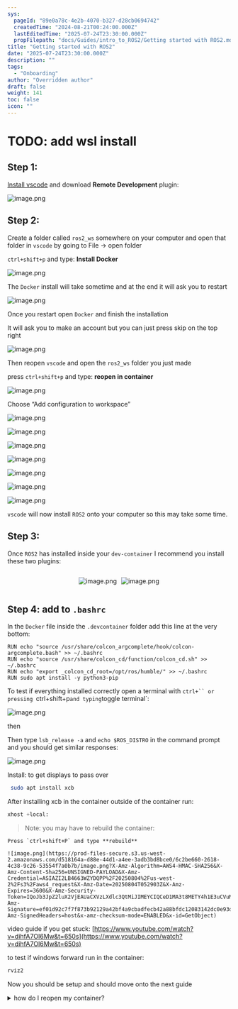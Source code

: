 ```yaml
---
sys:
  pageId: "89e0a78c-4e2b-4070-b327-d28cb0694742"
  createdTime: "2024-08-21T00:24:00.000Z"
  lastEditedTime: "2025-07-24T23:30:00.000Z"
  propFilepath: "docs/Guides/intro_to_ROS2/Getting started with ROS2.md"
title: "Getting started with ROS2"
date: "2025-07-24T23:30:00.000Z"
description: ""
tags:
  - "Onboarding"
author: "Overridden author"
draft: false
weight: 141
toc: false
icon: ""
---
```


# TODO: add wsl install

## Step 1:

[Install vscode](https://code.visualstudio.com/download) and download **Remote Development** plugin:

![image.png](https://prod-files-secure.s3.us-west-2.amazonaws.com/d518164a-d88e-44d1-a4ee-3adb3bd8bce0/efb52993-1881-4a40-b95e-6f020334f022/image.png?X-Amz-Algorithm=AWS4-HMAC-SHA256&X-Amz-Content-Sha256=UNSIGNED-PAYLOAD&X-Amz-Credential=ASIAZI2LB4663FYEU4LG%2F20250804%2Fus-west-2%2Fs3%2Faws4_request&X-Amz-Date=20250804T052859Z&X-Amz-Expires=3600&X-Amz-Security-Token=IQoJb3JpZ2luX2VjEAUaCXVzLXdlc3QtMiJHMEUCIQD7UkUP%2FlFVYRS%2F21WergSBvSR74%2Btu4PC9uq0HQikjvgIgIHLCiZQ%2Bc3JLDnVKxPX6jFSTFD%2Bktr%2BxdKc1FdKBEoMq%2FwMIPRAAGgw2Mzc0MjMxODM4MDUiDKf%2B39iJVlP3FmB1RCrcAx2OWGClJVhRVbKFgRlp1yLz06bURL0xUhW7sbignZ04kdTtNLyraekOOxhSqBpaussru2UGUmbtM5X0PAJmT85UszpsUdT4UzmH3X4TNakqDJJILox1o5ddMPC3Y2hFKVtFsOq0XLUg3ibXOusJReKP5TfgKOq0HWhAgTvGBcdETzHFhZkvckSms5SC23h%2Bjpb9j0ZKybfrmf4g9L47s7VGmWVsPCbikLoSgaa9tjdx%2BZmF8qRhAuVXhRV%2BUh2orgUYxvL6ymD4pNWD1m%2F4CAP5yi%2FBttFObGSW1fMbSGXEHOTaU%2F%2FCHlG36YKfiiRc0mChfXmDe6JPzhU4663HNf%2BvlVlXtGxGyKyfsHNg1cGgE8NUATFR7lXQe5HaogWRj7KBKMI1Vo9yz6U1lR5qQEsNUlAESEC8%2Ft%2FhfMwqlq015xTipZhP%2BtqGMeQI%2F9SnsylygdmW071y4bmTl6UP2jR09XvY%2BqF37lw7lj1e2L4ggINgwQ0tME5XaObMgq1UkueQL%2F0UN3amELEhWWP77CueQ00BIsJECmUHSU8cKyZml0fGiUtKWUNRpSgVELhWDebmCmHPBNNnPJTfiQVJHjD7ygmW5%2BEHtDgc57qjcmOT3I4n3njdVxY52cOSMPnpwMQGOqUBpmIy3YTWFl20V%2FrfsK%2Fvn2CHFWgOu6DWzZk%2BijZ%2FoF84KObwYwaE%2FAhvXdTB9iQS0aKegiEjIaOdtcUqqv6CkLs4nMqTkmGOdZlKRuiPg%2Ff%2F29rzMTzNM%2Fqt%2Fjgw8TSjui0CRxMGWk3g4Nw5iVWi31OZMAgL5iKJ2r8CcJJs%2B%2B%2BZbD2HgYzdne7%2BvNZGjwboAjVwfAancgMgIDduFyGA5Q6huwvM&X-Amz-Signature=70c6011bdb89f2934de0b8378f4fd750a1d94cd969512e25bbe8b2f9ef68485a&X-Amz-SignedHeaders=host&x-amz-checksum-mode=ENABLED&x-id=GetObject)

## Step 2:

Create a folder called `ros2_ws` somewhere on your computer and open that folder in `vscode` by going to File → open folder 

`ctrl+shift+p` and type: **Install Docker**

![image.png](https://prod-files-secure.s3.us-west-2.amazonaws.com/d518164a-d88e-44d1-a4ee-3adb3bd8bce0/2269dc0e-1cd5-47ff-bceb-c04ad9b2eab0/image.png?X-Amz-Algorithm=AWS4-HMAC-SHA256&X-Amz-Content-Sha256=UNSIGNED-PAYLOAD&X-Amz-Credential=ASIAZI2LB4663FYEU4LG%2F20250804%2Fus-west-2%2Fs3%2Faws4_request&X-Amz-Date=20250804T052858Z&X-Amz-Expires=3600&X-Amz-Security-Token=IQoJb3JpZ2luX2VjEAUaCXVzLXdlc3QtMiJHMEUCIQD7UkUP%2FlFVYRS%2F21WergSBvSR74%2Btu4PC9uq0HQikjvgIgIHLCiZQ%2Bc3JLDnVKxPX6jFSTFD%2Bktr%2BxdKc1FdKBEoMq%2FwMIPRAAGgw2Mzc0MjMxODM4MDUiDKf%2B39iJVlP3FmB1RCrcAx2OWGClJVhRVbKFgRlp1yLz06bURL0xUhW7sbignZ04kdTtNLyraekOOxhSqBpaussru2UGUmbtM5X0PAJmT85UszpsUdT4UzmH3X4TNakqDJJILox1o5ddMPC3Y2hFKVtFsOq0XLUg3ibXOusJReKP5TfgKOq0HWhAgTvGBcdETzHFhZkvckSms5SC23h%2Bjpb9j0ZKybfrmf4g9L47s7VGmWVsPCbikLoSgaa9tjdx%2BZmF8qRhAuVXhRV%2BUh2orgUYxvL6ymD4pNWD1m%2F4CAP5yi%2FBttFObGSW1fMbSGXEHOTaU%2F%2FCHlG36YKfiiRc0mChfXmDe6JPzhU4663HNf%2BvlVlXtGxGyKyfsHNg1cGgE8NUATFR7lXQe5HaogWRj7KBKMI1Vo9yz6U1lR5qQEsNUlAESEC8%2Ft%2FhfMwqlq015xTipZhP%2BtqGMeQI%2F9SnsylygdmW071y4bmTl6UP2jR09XvY%2BqF37lw7lj1e2L4ggINgwQ0tME5XaObMgq1UkueQL%2F0UN3amELEhWWP77CueQ00BIsJECmUHSU8cKyZml0fGiUtKWUNRpSgVELhWDebmCmHPBNNnPJTfiQVJHjD7ygmW5%2BEHtDgc57qjcmOT3I4n3njdVxY52cOSMPnpwMQGOqUBpmIy3YTWFl20V%2FrfsK%2Fvn2CHFWgOu6DWzZk%2BijZ%2FoF84KObwYwaE%2FAhvXdTB9iQS0aKegiEjIaOdtcUqqv6CkLs4nMqTkmGOdZlKRuiPg%2Ff%2F29rzMTzNM%2Fqt%2Fjgw8TSjui0CRxMGWk3g4Nw5iVWi31OZMAgL5iKJ2r8CcJJs%2B%2B%2BZbD2HgYzdne7%2BvNZGjwboAjVwfAancgMgIDduFyGA5Q6huwvM&X-Amz-Signature=8381978cebed3b0c5d562170a71a8a4e0731baa7c1ec2305afd1683fe20e9c9b&X-Amz-SignedHeaders=host&x-amz-checksum-mode=ENABLED&x-id=GetObject)

The `Docker` install will take sometime and at the end it will ask you to restart

![image.png](https://prod-files-secure.s3.us-west-2.amazonaws.com/d518164a-d88e-44d1-a4ee-3adb3bd8bce0/ed233f78-be33-4b1f-b89c-9c346c0e961e/image.png?X-Amz-Algorithm=AWS4-HMAC-SHA256&X-Amz-Content-Sha256=UNSIGNED-PAYLOAD&X-Amz-Credential=ASIAZI2LB4663FYEU4LG%2F20250804%2Fus-west-2%2Fs3%2Faws4_request&X-Amz-Date=20250804T052859Z&X-Amz-Expires=3600&X-Amz-Security-Token=IQoJb3JpZ2luX2VjEAUaCXVzLXdlc3QtMiJHMEUCIQD7UkUP%2FlFVYRS%2F21WergSBvSR74%2Btu4PC9uq0HQikjvgIgIHLCiZQ%2Bc3JLDnVKxPX6jFSTFD%2Bktr%2BxdKc1FdKBEoMq%2FwMIPRAAGgw2Mzc0MjMxODM4MDUiDKf%2B39iJVlP3FmB1RCrcAx2OWGClJVhRVbKFgRlp1yLz06bURL0xUhW7sbignZ04kdTtNLyraekOOxhSqBpaussru2UGUmbtM5X0PAJmT85UszpsUdT4UzmH3X4TNakqDJJILox1o5ddMPC3Y2hFKVtFsOq0XLUg3ibXOusJReKP5TfgKOq0HWhAgTvGBcdETzHFhZkvckSms5SC23h%2Bjpb9j0ZKybfrmf4g9L47s7VGmWVsPCbikLoSgaa9tjdx%2BZmF8qRhAuVXhRV%2BUh2orgUYxvL6ymD4pNWD1m%2F4CAP5yi%2FBttFObGSW1fMbSGXEHOTaU%2F%2FCHlG36YKfiiRc0mChfXmDe6JPzhU4663HNf%2BvlVlXtGxGyKyfsHNg1cGgE8NUATFR7lXQe5HaogWRj7KBKMI1Vo9yz6U1lR5qQEsNUlAESEC8%2Ft%2FhfMwqlq015xTipZhP%2BtqGMeQI%2F9SnsylygdmW071y4bmTl6UP2jR09XvY%2BqF37lw7lj1e2L4ggINgwQ0tME5XaObMgq1UkueQL%2F0UN3amELEhWWP77CueQ00BIsJECmUHSU8cKyZml0fGiUtKWUNRpSgVELhWDebmCmHPBNNnPJTfiQVJHjD7ygmW5%2BEHtDgc57qjcmOT3I4n3njdVxY52cOSMPnpwMQGOqUBpmIy3YTWFl20V%2FrfsK%2Fvn2CHFWgOu6DWzZk%2BijZ%2FoF84KObwYwaE%2FAhvXdTB9iQS0aKegiEjIaOdtcUqqv6CkLs4nMqTkmGOdZlKRuiPg%2Ff%2F29rzMTzNM%2Fqt%2Fjgw8TSjui0CRxMGWk3g4Nw5iVWi31OZMAgL5iKJ2r8CcJJs%2B%2B%2BZbD2HgYzdne7%2BvNZGjwboAjVwfAancgMgIDduFyGA5Q6huwvM&X-Amz-Signature=31039e737516f8b649968dc1f91eccd42a93c4b752fbd2c8977250d148d89ef4&X-Amz-SignedHeaders=host&x-amz-checksum-mode=ENABLED&x-id=GetObject)

Once you restart open `Docker` and finish the installation

It will ask you to make an account but you can just press skip on the top right

![image.png](https://prod-files-secure.s3.us-west-2.amazonaws.com/d518164a-d88e-44d1-a4ee-3adb3bd8bce0/21010ad9-1659-4fd9-9f59-9932a09b2a3d/image.png?X-Amz-Algorithm=AWS4-HMAC-SHA256&X-Amz-Content-Sha256=UNSIGNED-PAYLOAD&X-Amz-Credential=ASIAZI2LB4663FYEU4LG%2F20250804%2Fus-west-2%2Fs3%2Faws4_request&X-Amz-Date=20250804T052859Z&X-Amz-Expires=3600&X-Amz-Security-Token=IQoJb3JpZ2luX2VjEAUaCXVzLXdlc3QtMiJHMEUCIQD7UkUP%2FlFVYRS%2F21WergSBvSR74%2Btu4PC9uq0HQikjvgIgIHLCiZQ%2Bc3JLDnVKxPX6jFSTFD%2Bktr%2BxdKc1FdKBEoMq%2FwMIPRAAGgw2Mzc0MjMxODM4MDUiDKf%2B39iJVlP3FmB1RCrcAx2OWGClJVhRVbKFgRlp1yLz06bURL0xUhW7sbignZ04kdTtNLyraekOOxhSqBpaussru2UGUmbtM5X0PAJmT85UszpsUdT4UzmH3X4TNakqDJJILox1o5ddMPC3Y2hFKVtFsOq0XLUg3ibXOusJReKP5TfgKOq0HWhAgTvGBcdETzHFhZkvckSms5SC23h%2Bjpb9j0ZKybfrmf4g9L47s7VGmWVsPCbikLoSgaa9tjdx%2BZmF8qRhAuVXhRV%2BUh2orgUYxvL6ymD4pNWD1m%2F4CAP5yi%2FBttFObGSW1fMbSGXEHOTaU%2F%2FCHlG36YKfiiRc0mChfXmDe6JPzhU4663HNf%2BvlVlXtGxGyKyfsHNg1cGgE8NUATFR7lXQe5HaogWRj7KBKMI1Vo9yz6U1lR5qQEsNUlAESEC8%2Ft%2FhfMwqlq015xTipZhP%2BtqGMeQI%2F9SnsylygdmW071y4bmTl6UP2jR09XvY%2BqF37lw7lj1e2L4ggINgwQ0tME5XaObMgq1UkueQL%2F0UN3amELEhWWP77CueQ00BIsJECmUHSU8cKyZml0fGiUtKWUNRpSgVELhWDebmCmHPBNNnPJTfiQVJHjD7ygmW5%2BEHtDgc57qjcmOT3I4n3njdVxY52cOSMPnpwMQGOqUBpmIy3YTWFl20V%2FrfsK%2Fvn2CHFWgOu6DWzZk%2BijZ%2FoF84KObwYwaE%2FAhvXdTB9iQS0aKegiEjIaOdtcUqqv6CkLs4nMqTkmGOdZlKRuiPg%2Ff%2F29rzMTzNM%2Fqt%2Fjgw8TSjui0CRxMGWk3g4Nw5iVWi31OZMAgL5iKJ2r8CcJJs%2B%2B%2BZbD2HgYzdne7%2BvNZGjwboAjVwfAancgMgIDduFyGA5Q6huwvM&X-Amz-Signature=a725fcd83f4bcfab5160c30381ea9b27a0fd37fa6cf10e191cdb9a7d28fa50b2&X-Amz-SignedHeaders=host&x-amz-checksum-mode=ENABLED&x-id=GetObject)

Then reopen `vscode` and open the `ros2_ws` folder you just made

press `ctrl+shift+p` and type: **reopen in container**

![image.png](https://prod-files-secure.s3.us-west-2.amazonaws.com/d518164a-d88e-44d1-a4ee-3adb3bd8bce0/4e93b8c2-41ad-488c-8095-c74205196118/image.png?X-Amz-Algorithm=AWS4-HMAC-SHA256&X-Amz-Content-Sha256=UNSIGNED-PAYLOAD&X-Amz-Credential=ASIAZI2LB4663FYEU4LG%2F20250804%2Fus-west-2%2Fs3%2Faws4_request&X-Amz-Date=20250804T052859Z&X-Amz-Expires=3600&X-Amz-Security-Token=IQoJb3JpZ2luX2VjEAUaCXVzLXdlc3QtMiJHMEUCIQD7UkUP%2FlFVYRS%2F21WergSBvSR74%2Btu4PC9uq0HQikjvgIgIHLCiZQ%2Bc3JLDnVKxPX6jFSTFD%2Bktr%2BxdKc1FdKBEoMq%2FwMIPRAAGgw2Mzc0MjMxODM4MDUiDKf%2B39iJVlP3FmB1RCrcAx2OWGClJVhRVbKFgRlp1yLz06bURL0xUhW7sbignZ04kdTtNLyraekOOxhSqBpaussru2UGUmbtM5X0PAJmT85UszpsUdT4UzmH3X4TNakqDJJILox1o5ddMPC3Y2hFKVtFsOq0XLUg3ibXOusJReKP5TfgKOq0HWhAgTvGBcdETzHFhZkvckSms5SC23h%2Bjpb9j0ZKybfrmf4g9L47s7VGmWVsPCbikLoSgaa9tjdx%2BZmF8qRhAuVXhRV%2BUh2orgUYxvL6ymD4pNWD1m%2F4CAP5yi%2FBttFObGSW1fMbSGXEHOTaU%2F%2FCHlG36YKfiiRc0mChfXmDe6JPzhU4663HNf%2BvlVlXtGxGyKyfsHNg1cGgE8NUATFR7lXQe5HaogWRj7KBKMI1Vo9yz6U1lR5qQEsNUlAESEC8%2Ft%2FhfMwqlq015xTipZhP%2BtqGMeQI%2F9SnsylygdmW071y4bmTl6UP2jR09XvY%2BqF37lw7lj1e2L4ggINgwQ0tME5XaObMgq1UkueQL%2F0UN3amELEhWWP77CueQ00BIsJECmUHSU8cKyZml0fGiUtKWUNRpSgVELhWDebmCmHPBNNnPJTfiQVJHjD7ygmW5%2BEHtDgc57qjcmOT3I4n3njdVxY52cOSMPnpwMQGOqUBpmIy3YTWFl20V%2FrfsK%2Fvn2CHFWgOu6DWzZk%2BijZ%2FoF84KObwYwaE%2FAhvXdTB9iQS0aKegiEjIaOdtcUqqv6CkLs4nMqTkmGOdZlKRuiPg%2Ff%2F29rzMTzNM%2Fqt%2Fjgw8TSjui0CRxMGWk3g4Nw5iVWi31OZMAgL5iKJ2r8CcJJs%2B%2B%2BZbD2HgYzdne7%2BvNZGjwboAjVwfAancgMgIDduFyGA5Q6huwvM&X-Amz-Signature=8f91deb1659bfcd7aa55644f669243759cbbdd665af2f12d7633a991db878a48&X-Amz-SignedHeaders=host&x-amz-checksum-mode=ENABLED&x-id=GetObject)

Choose “Add configuration to workspace”

![image.png](https://prod-files-secure.s3.us-west-2.amazonaws.com/d518164a-d88e-44d1-a4ee-3adb3bd8bce0/9560b282-5060-4989-ba37-97e7b2c22476/image.png?X-Amz-Algorithm=AWS4-HMAC-SHA256&X-Amz-Content-Sha256=UNSIGNED-PAYLOAD&X-Amz-Credential=ASIAZI2LB4663FYEU4LG%2F20250804%2Fus-west-2%2Fs3%2Faws4_request&X-Amz-Date=20250804T052859Z&X-Amz-Expires=3600&X-Amz-Security-Token=IQoJb3JpZ2luX2VjEAUaCXVzLXdlc3QtMiJHMEUCIQD7UkUP%2FlFVYRS%2F21WergSBvSR74%2Btu4PC9uq0HQikjvgIgIHLCiZQ%2Bc3JLDnVKxPX6jFSTFD%2Bktr%2BxdKc1FdKBEoMq%2FwMIPRAAGgw2Mzc0MjMxODM4MDUiDKf%2B39iJVlP3FmB1RCrcAx2OWGClJVhRVbKFgRlp1yLz06bURL0xUhW7sbignZ04kdTtNLyraekOOxhSqBpaussru2UGUmbtM5X0PAJmT85UszpsUdT4UzmH3X4TNakqDJJILox1o5ddMPC3Y2hFKVtFsOq0XLUg3ibXOusJReKP5TfgKOq0HWhAgTvGBcdETzHFhZkvckSms5SC23h%2Bjpb9j0ZKybfrmf4g9L47s7VGmWVsPCbikLoSgaa9tjdx%2BZmF8qRhAuVXhRV%2BUh2orgUYxvL6ymD4pNWD1m%2F4CAP5yi%2FBttFObGSW1fMbSGXEHOTaU%2F%2FCHlG36YKfiiRc0mChfXmDe6JPzhU4663HNf%2BvlVlXtGxGyKyfsHNg1cGgE8NUATFR7lXQe5HaogWRj7KBKMI1Vo9yz6U1lR5qQEsNUlAESEC8%2Ft%2FhfMwqlq015xTipZhP%2BtqGMeQI%2F9SnsylygdmW071y4bmTl6UP2jR09XvY%2BqF37lw7lj1e2L4ggINgwQ0tME5XaObMgq1UkueQL%2F0UN3amELEhWWP77CueQ00BIsJECmUHSU8cKyZml0fGiUtKWUNRpSgVELhWDebmCmHPBNNnPJTfiQVJHjD7ygmW5%2BEHtDgc57qjcmOT3I4n3njdVxY52cOSMPnpwMQGOqUBpmIy3YTWFl20V%2FrfsK%2Fvn2CHFWgOu6DWzZk%2BijZ%2FoF84KObwYwaE%2FAhvXdTB9iQS0aKegiEjIaOdtcUqqv6CkLs4nMqTkmGOdZlKRuiPg%2Ff%2F29rzMTzNM%2Fqt%2Fjgw8TSjui0CRxMGWk3g4Nw5iVWi31OZMAgL5iKJ2r8CcJJs%2B%2B%2BZbD2HgYzdne7%2BvNZGjwboAjVwfAancgMgIDduFyGA5Q6huwvM&X-Amz-Signature=8d183baa5c51bd20d340065d1be658eb8943742356cdaf0c94e2314ff1a0771c&X-Amz-SignedHeaders=host&x-amz-checksum-mode=ENABLED&x-id=GetObject)

![image.png](https://prod-files-secure.s3.us-west-2.amazonaws.com/d518164a-d88e-44d1-a4ee-3adb3bd8bce0/2ee63f81-886b-48e8-a553-dc6e5eac99e4/image.png?X-Amz-Algorithm=AWS4-HMAC-SHA256&X-Amz-Content-Sha256=UNSIGNED-PAYLOAD&X-Amz-Credential=ASIAZI2LB4663FYEU4LG%2F20250804%2Fus-west-2%2Fs3%2Faws4_request&X-Amz-Date=20250804T052859Z&X-Amz-Expires=3600&X-Amz-Security-Token=IQoJb3JpZ2luX2VjEAUaCXVzLXdlc3QtMiJHMEUCIQD7UkUP%2FlFVYRS%2F21WergSBvSR74%2Btu4PC9uq0HQikjvgIgIHLCiZQ%2Bc3JLDnVKxPX6jFSTFD%2Bktr%2BxdKc1FdKBEoMq%2FwMIPRAAGgw2Mzc0MjMxODM4MDUiDKf%2B39iJVlP3FmB1RCrcAx2OWGClJVhRVbKFgRlp1yLz06bURL0xUhW7sbignZ04kdTtNLyraekOOxhSqBpaussru2UGUmbtM5X0PAJmT85UszpsUdT4UzmH3X4TNakqDJJILox1o5ddMPC3Y2hFKVtFsOq0XLUg3ibXOusJReKP5TfgKOq0HWhAgTvGBcdETzHFhZkvckSms5SC23h%2Bjpb9j0ZKybfrmf4g9L47s7VGmWVsPCbikLoSgaa9tjdx%2BZmF8qRhAuVXhRV%2BUh2orgUYxvL6ymD4pNWD1m%2F4CAP5yi%2FBttFObGSW1fMbSGXEHOTaU%2F%2FCHlG36YKfiiRc0mChfXmDe6JPzhU4663HNf%2BvlVlXtGxGyKyfsHNg1cGgE8NUATFR7lXQe5HaogWRj7KBKMI1Vo9yz6U1lR5qQEsNUlAESEC8%2Ft%2FhfMwqlq015xTipZhP%2BtqGMeQI%2F9SnsylygdmW071y4bmTl6UP2jR09XvY%2BqF37lw7lj1e2L4ggINgwQ0tME5XaObMgq1UkueQL%2F0UN3amELEhWWP77CueQ00BIsJECmUHSU8cKyZml0fGiUtKWUNRpSgVELhWDebmCmHPBNNnPJTfiQVJHjD7ygmW5%2BEHtDgc57qjcmOT3I4n3njdVxY52cOSMPnpwMQGOqUBpmIy3YTWFl20V%2FrfsK%2Fvn2CHFWgOu6DWzZk%2BijZ%2FoF84KObwYwaE%2FAhvXdTB9iQS0aKegiEjIaOdtcUqqv6CkLs4nMqTkmGOdZlKRuiPg%2Ff%2F29rzMTzNM%2Fqt%2Fjgw8TSjui0CRxMGWk3g4Nw5iVWi31OZMAgL5iKJ2r8CcJJs%2B%2B%2BZbD2HgYzdne7%2BvNZGjwboAjVwfAancgMgIDduFyGA5Q6huwvM&X-Amz-Signature=118df5497e637f1958dbf514caf410b79ad6e7b1dcf4034585cd87fda81a9e7f&X-Amz-SignedHeaders=host&x-amz-checksum-mode=ENABLED&x-id=GetObject)

![image.png](https://prod-files-secure.s3.us-west-2.amazonaws.com/d518164a-d88e-44d1-a4ee-3adb3bd8bce0/e0fd626c-c8b6-4b2c-95d1-fa4c26514504/image.png?X-Amz-Algorithm=AWS4-HMAC-SHA256&X-Amz-Content-Sha256=UNSIGNED-PAYLOAD&X-Amz-Credential=ASIAZI2LB4663FYEU4LG%2F20250804%2Fus-west-2%2Fs3%2Faws4_request&X-Amz-Date=20250804T052858Z&X-Amz-Expires=3600&X-Amz-Security-Token=IQoJb3JpZ2luX2VjEAUaCXVzLXdlc3QtMiJHMEUCIQD7UkUP%2FlFVYRS%2F21WergSBvSR74%2Btu4PC9uq0HQikjvgIgIHLCiZQ%2Bc3JLDnVKxPX6jFSTFD%2Bktr%2BxdKc1FdKBEoMq%2FwMIPRAAGgw2Mzc0MjMxODM4MDUiDKf%2B39iJVlP3FmB1RCrcAx2OWGClJVhRVbKFgRlp1yLz06bURL0xUhW7sbignZ04kdTtNLyraekOOxhSqBpaussru2UGUmbtM5X0PAJmT85UszpsUdT4UzmH3X4TNakqDJJILox1o5ddMPC3Y2hFKVtFsOq0XLUg3ibXOusJReKP5TfgKOq0HWhAgTvGBcdETzHFhZkvckSms5SC23h%2Bjpb9j0ZKybfrmf4g9L47s7VGmWVsPCbikLoSgaa9tjdx%2BZmF8qRhAuVXhRV%2BUh2orgUYxvL6ymD4pNWD1m%2F4CAP5yi%2FBttFObGSW1fMbSGXEHOTaU%2F%2FCHlG36YKfiiRc0mChfXmDe6JPzhU4663HNf%2BvlVlXtGxGyKyfsHNg1cGgE8NUATFR7lXQe5HaogWRj7KBKMI1Vo9yz6U1lR5qQEsNUlAESEC8%2Ft%2FhfMwqlq015xTipZhP%2BtqGMeQI%2F9SnsylygdmW071y4bmTl6UP2jR09XvY%2BqF37lw7lj1e2L4ggINgwQ0tME5XaObMgq1UkueQL%2F0UN3amELEhWWP77CueQ00BIsJECmUHSU8cKyZml0fGiUtKWUNRpSgVELhWDebmCmHPBNNnPJTfiQVJHjD7ygmW5%2BEHtDgc57qjcmOT3I4n3njdVxY52cOSMPnpwMQGOqUBpmIy3YTWFl20V%2FrfsK%2Fvn2CHFWgOu6DWzZk%2BijZ%2FoF84KObwYwaE%2FAhvXdTB9iQS0aKegiEjIaOdtcUqqv6CkLs4nMqTkmGOdZlKRuiPg%2Ff%2F29rzMTzNM%2Fqt%2Fjgw8TSjui0CRxMGWk3g4Nw5iVWi31OZMAgL5iKJ2r8CcJJs%2B%2B%2BZbD2HgYzdne7%2BvNZGjwboAjVwfAancgMgIDduFyGA5Q6huwvM&X-Amz-Signature=55221dba905c2cee10949ac38c9be4021cfef9f58481766752f3bd615f56ace1&X-Amz-SignedHeaders=host&x-amz-checksum-mode=ENABLED&x-id=GetObject)

![image.png](https://prod-files-secure.s3.us-west-2.amazonaws.com/d518164a-d88e-44d1-a4ee-3adb3bd8bce0/a2e13f50-d2ab-4719-a4c2-7ced634bfc9d/image.png?X-Amz-Algorithm=AWS4-HMAC-SHA256&X-Amz-Content-Sha256=UNSIGNED-PAYLOAD&X-Amz-Credential=ASIAZI2LB4663FYEU4LG%2F20250804%2Fus-west-2%2Fs3%2Faws4_request&X-Amz-Date=20250804T052859Z&X-Amz-Expires=3600&X-Amz-Security-Token=IQoJb3JpZ2luX2VjEAUaCXVzLXdlc3QtMiJHMEUCIQD7UkUP%2FlFVYRS%2F21WergSBvSR74%2Btu4PC9uq0HQikjvgIgIHLCiZQ%2Bc3JLDnVKxPX6jFSTFD%2Bktr%2BxdKc1FdKBEoMq%2FwMIPRAAGgw2Mzc0MjMxODM4MDUiDKf%2B39iJVlP3FmB1RCrcAx2OWGClJVhRVbKFgRlp1yLz06bURL0xUhW7sbignZ04kdTtNLyraekOOxhSqBpaussru2UGUmbtM5X0PAJmT85UszpsUdT4UzmH3X4TNakqDJJILox1o5ddMPC3Y2hFKVtFsOq0XLUg3ibXOusJReKP5TfgKOq0HWhAgTvGBcdETzHFhZkvckSms5SC23h%2Bjpb9j0ZKybfrmf4g9L47s7VGmWVsPCbikLoSgaa9tjdx%2BZmF8qRhAuVXhRV%2BUh2orgUYxvL6ymD4pNWD1m%2F4CAP5yi%2FBttFObGSW1fMbSGXEHOTaU%2F%2FCHlG36YKfiiRc0mChfXmDe6JPzhU4663HNf%2BvlVlXtGxGyKyfsHNg1cGgE8NUATFR7lXQe5HaogWRj7KBKMI1Vo9yz6U1lR5qQEsNUlAESEC8%2Ft%2FhfMwqlq015xTipZhP%2BtqGMeQI%2F9SnsylygdmW071y4bmTl6UP2jR09XvY%2BqF37lw7lj1e2L4ggINgwQ0tME5XaObMgq1UkueQL%2F0UN3amELEhWWP77CueQ00BIsJECmUHSU8cKyZml0fGiUtKWUNRpSgVELhWDebmCmHPBNNnPJTfiQVJHjD7ygmW5%2BEHtDgc57qjcmOT3I4n3njdVxY52cOSMPnpwMQGOqUBpmIy3YTWFl20V%2FrfsK%2Fvn2CHFWgOu6DWzZk%2BijZ%2FoF84KObwYwaE%2FAhvXdTB9iQS0aKegiEjIaOdtcUqqv6CkLs4nMqTkmGOdZlKRuiPg%2Ff%2F29rzMTzNM%2Fqt%2Fjgw8TSjui0CRxMGWk3g4Nw5iVWi31OZMAgL5iKJ2r8CcJJs%2B%2B%2BZbD2HgYzdne7%2BvNZGjwboAjVwfAancgMgIDduFyGA5Q6huwvM&X-Amz-Signature=a05be807ce5454a71e100dc9a22bee7924fc8978b1f22edad09816239b60c776&X-Amz-SignedHeaders=host&x-amz-checksum-mode=ENABLED&x-id=GetObject)

![image.png](https://prod-files-secure.s3.us-west-2.amazonaws.com/d518164a-d88e-44d1-a4ee-3adb3bd8bce0/6cc478ad-aaba-4bf7-9fcc-403277ab896c/image.png?X-Amz-Algorithm=AWS4-HMAC-SHA256&X-Amz-Content-Sha256=UNSIGNED-PAYLOAD&X-Amz-Credential=ASIAZI2LB4663FYEU4LG%2F20250804%2Fus-west-2%2Fs3%2Faws4_request&X-Amz-Date=20250804T052858Z&X-Amz-Expires=3600&X-Amz-Security-Token=IQoJb3JpZ2luX2VjEAUaCXVzLXdlc3QtMiJHMEUCIQD7UkUP%2FlFVYRS%2F21WergSBvSR74%2Btu4PC9uq0HQikjvgIgIHLCiZQ%2Bc3JLDnVKxPX6jFSTFD%2Bktr%2BxdKc1FdKBEoMq%2FwMIPRAAGgw2Mzc0MjMxODM4MDUiDKf%2B39iJVlP3FmB1RCrcAx2OWGClJVhRVbKFgRlp1yLz06bURL0xUhW7sbignZ04kdTtNLyraekOOxhSqBpaussru2UGUmbtM5X0PAJmT85UszpsUdT4UzmH3X4TNakqDJJILox1o5ddMPC3Y2hFKVtFsOq0XLUg3ibXOusJReKP5TfgKOq0HWhAgTvGBcdETzHFhZkvckSms5SC23h%2Bjpb9j0ZKybfrmf4g9L47s7VGmWVsPCbikLoSgaa9tjdx%2BZmF8qRhAuVXhRV%2BUh2orgUYxvL6ymD4pNWD1m%2F4CAP5yi%2FBttFObGSW1fMbSGXEHOTaU%2F%2FCHlG36YKfiiRc0mChfXmDe6JPzhU4663HNf%2BvlVlXtGxGyKyfsHNg1cGgE8NUATFR7lXQe5HaogWRj7KBKMI1Vo9yz6U1lR5qQEsNUlAESEC8%2Ft%2FhfMwqlq015xTipZhP%2BtqGMeQI%2F9SnsylygdmW071y4bmTl6UP2jR09XvY%2BqF37lw7lj1e2L4ggINgwQ0tME5XaObMgq1UkueQL%2F0UN3amELEhWWP77CueQ00BIsJECmUHSU8cKyZml0fGiUtKWUNRpSgVELhWDebmCmHPBNNnPJTfiQVJHjD7ygmW5%2BEHtDgc57qjcmOT3I4n3njdVxY52cOSMPnpwMQGOqUBpmIy3YTWFl20V%2FrfsK%2Fvn2CHFWgOu6DWzZk%2BijZ%2FoF84KObwYwaE%2FAhvXdTB9iQS0aKegiEjIaOdtcUqqv6CkLs4nMqTkmGOdZlKRuiPg%2Ff%2F29rzMTzNM%2Fqt%2Fjgw8TSjui0CRxMGWk3g4Nw5iVWi31OZMAgL5iKJ2r8CcJJs%2B%2B%2BZbD2HgYzdne7%2BvNZGjwboAjVwfAancgMgIDduFyGA5Q6huwvM&X-Amz-Signature=495f3ecf653bdb822cd180435d6d8460f54cc82abad9cd16593ef6ce46168e52&X-Amz-SignedHeaders=host&x-amz-checksum-mode=ENABLED&x-id=GetObject)

![image.png](https://prod-files-secure.s3.us-west-2.amazonaws.com/d518164a-d88e-44d1-a4ee-3adb3bd8bce0/53255b28-f75e-430f-b9e3-c0ac8577e42b/image.png?X-Amz-Algorithm=AWS4-HMAC-SHA256&X-Amz-Content-Sha256=UNSIGNED-PAYLOAD&X-Amz-Credential=ASIAZI2LB4663FYEU4LG%2F20250804%2Fus-west-2%2Fs3%2Faws4_request&X-Amz-Date=20250804T052858Z&X-Amz-Expires=3600&X-Amz-Security-Token=IQoJb3JpZ2luX2VjEAUaCXVzLXdlc3QtMiJHMEUCIQD7UkUP%2FlFVYRS%2F21WergSBvSR74%2Btu4PC9uq0HQikjvgIgIHLCiZQ%2Bc3JLDnVKxPX6jFSTFD%2Bktr%2BxdKc1FdKBEoMq%2FwMIPRAAGgw2Mzc0MjMxODM4MDUiDKf%2B39iJVlP3FmB1RCrcAx2OWGClJVhRVbKFgRlp1yLz06bURL0xUhW7sbignZ04kdTtNLyraekOOxhSqBpaussru2UGUmbtM5X0PAJmT85UszpsUdT4UzmH3X4TNakqDJJILox1o5ddMPC3Y2hFKVtFsOq0XLUg3ibXOusJReKP5TfgKOq0HWhAgTvGBcdETzHFhZkvckSms5SC23h%2Bjpb9j0ZKybfrmf4g9L47s7VGmWVsPCbikLoSgaa9tjdx%2BZmF8qRhAuVXhRV%2BUh2orgUYxvL6ymD4pNWD1m%2F4CAP5yi%2FBttFObGSW1fMbSGXEHOTaU%2F%2FCHlG36YKfiiRc0mChfXmDe6JPzhU4663HNf%2BvlVlXtGxGyKyfsHNg1cGgE8NUATFR7lXQe5HaogWRj7KBKMI1Vo9yz6U1lR5qQEsNUlAESEC8%2Ft%2FhfMwqlq015xTipZhP%2BtqGMeQI%2F9SnsylygdmW071y4bmTl6UP2jR09XvY%2BqF37lw7lj1e2L4ggINgwQ0tME5XaObMgq1UkueQL%2F0UN3amELEhWWP77CueQ00BIsJECmUHSU8cKyZml0fGiUtKWUNRpSgVELhWDebmCmHPBNNnPJTfiQVJHjD7ygmW5%2BEHtDgc57qjcmOT3I4n3njdVxY52cOSMPnpwMQGOqUBpmIy3YTWFl20V%2FrfsK%2Fvn2CHFWgOu6DWzZk%2BijZ%2FoF84KObwYwaE%2FAhvXdTB9iQS0aKegiEjIaOdtcUqqv6CkLs4nMqTkmGOdZlKRuiPg%2Ff%2F29rzMTzNM%2Fqt%2Fjgw8TSjui0CRxMGWk3g4Nw5iVWi31OZMAgL5iKJ2r8CcJJs%2B%2B%2BZbD2HgYzdne7%2BvNZGjwboAjVwfAancgMgIDduFyGA5Q6huwvM&X-Amz-Signature=18ac61fc35d48de79fee854385832b5270a731d6851621776f7acdd2982027d0&X-Amz-SignedHeaders=host&x-amz-checksum-mode=ENABLED&x-id=GetObject)

![image.png](https://prod-files-secure.s3.us-west-2.amazonaws.com/d518164a-d88e-44d1-a4ee-3adb3bd8bce0/7c562767-5af9-4ffb-97d1-327bcdf4ee00/image.png?X-Amz-Algorithm=AWS4-HMAC-SHA256&X-Amz-Content-Sha256=UNSIGNED-PAYLOAD&X-Amz-Credential=ASIAZI2LB4663FYEU4LG%2F20250804%2Fus-west-2%2Fs3%2Faws4_request&X-Amz-Date=20250804T052858Z&X-Amz-Expires=3600&X-Amz-Security-Token=IQoJb3JpZ2luX2VjEAUaCXVzLXdlc3QtMiJHMEUCIQD7UkUP%2FlFVYRS%2F21WergSBvSR74%2Btu4PC9uq0HQikjvgIgIHLCiZQ%2Bc3JLDnVKxPX6jFSTFD%2Bktr%2BxdKc1FdKBEoMq%2FwMIPRAAGgw2Mzc0MjMxODM4MDUiDKf%2B39iJVlP3FmB1RCrcAx2OWGClJVhRVbKFgRlp1yLz06bURL0xUhW7sbignZ04kdTtNLyraekOOxhSqBpaussru2UGUmbtM5X0PAJmT85UszpsUdT4UzmH3X4TNakqDJJILox1o5ddMPC3Y2hFKVtFsOq0XLUg3ibXOusJReKP5TfgKOq0HWhAgTvGBcdETzHFhZkvckSms5SC23h%2Bjpb9j0ZKybfrmf4g9L47s7VGmWVsPCbikLoSgaa9tjdx%2BZmF8qRhAuVXhRV%2BUh2orgUYxvL6ymD4pNWD1m%2F4CAP5yi%2FBttFObGSW1fMbSGXEHOTaU%2F%2FCHlG36YKfiiRc0mChfXmDe6JPzhU4663HNf%2BvlVlXtGxGyKyfsHNg1cGgE8NUATFR7lXQe5HaogWRj7KBKMI1Vo9yz6U1lR5qQEsNUlAESEC8%2Ft%2FhfMwqlq015xTipZhP%2BtqGMeQI%2F9SnsylygdmW071y4bmTl6UP2jR09XvY%2BqF37lw7lj1e2L4ggINgwQ0tME5XaObMgq1UkueQL%2F0UN3amELEhWWP77CueQ00BIsJECmUHSU8cKyZml0fGiUtKWUNRpSgVELhWDebmCmHPBNNnPJTfiQVJHjD7ygmW5%2BEHtDgc57qjcmOT3I4n3njdVxY52cOSMPnpwMQGOqUBpmIy3YTWFl20V%2FrfsK%2Fvn2CHFWgOu6DWzZk%2BijZ%2FoF84KObwYwaE%2FAhvXdTB9iQS0aKegiEjIaOdtcUqqv6CkLs4nMqTkmGOdZlKRuiPg%2Ff%2F29rzMTzNM%2Fqt%2Fjgw8TSjui0CRxMGWk3g4Nw5iVWi31OZMAgL5iKJ2r8CcJJs%2B%2B%2BZbD2HgYzdne7%2BvNZGjwboAjVwfAancgMgIDduFyGA5Q6huwvM&X-Amz-Signature=785b742a6cb1366c31aabbde11fffeacb0494e82e76dde8f51eecce08b02aefe&X-Amz-SignedHeaders=host&x-amz-checksum-mode=ENABLED&x-id=GetObject)

`vscode` will now install `ROS2` onto your computer so this may take some time.

## Step 3:

Once `ROS2` has installed inside your `dev-container` I recommend you install these two plugins:

<div style="display: flex;flex-direction: row; column-gap:10px; max-width: 630px;justify-content: center;">
<div>

![image.png](https://prod-files-secure.s3.us-west-2.amazonaws.com/d518164a-d88e-44d1-a4ee-3adb3bd8bce0/3fc3d550-5a54-4ba1-ba6b-faa01cdb7369/image.png?X-Amz-Algorithm=AWS4-HMAC-SHA256&X-Amz-Content-Sha256=UNSIGNED-PAYLOAD&X-Amz-Credential=ASIAZI2LB4667HKVMSQ3%2F20250804%2Fus-west-2%2Fs3%2Faws4_request&X-Amz-Date=20250804T052902Z&X-Amz-Expires=3600&X-Amz-Security-Token=IQoJb3JpZ2luX2VjEAUaCXVzLXdlc3QtMiJHMEUCIBFn%2FjgyIq5q8pP7krKOMTVBJ5a7CMO1FivBUsIbOjGgAiEAuKU6kvX%2FqdMRK%2FWBHGWZ3WPy%2F0naNFcQvrfz7J6eWWEq%2FwMIPRAAGgw2Mzc0MjMxODM4MDUiDA9XlWcfDs75H9Mf0SrcA9FWH3r99%2B90Wy05dXBxqsEW2aTLafNmrjPVDvQdRu94dQ3cO1pcKp3h1Qrw%2BP%2FE4up6nNSnnoYitY1qWJs0fD7JMUfh3efo6xt9I9c3OG2MMu2mbJ420RBIacq%2B5%2BMNZyRRvp5Zmeuey5Bv9mwkq9sio41M58Uf23HcfmV5AmRDwDW9ObIWS%2FB46jLrB5V5A0hsET8QMd5Ho%2BRfFgHW7H5LuHt%2FTYWPMcdT5OSx%2FeXQiC74dG6i%2B0ZZ4YaWlCVMjC%2F0uNfvHTAcBZI658iDeyRDR3uertKB9lETT6TEySQh296zn9d9%2BDSU1BLsYMuMVQ9WWdw2a%2FyoYlwQWWq%2FVcuk8pXZ5qVJRSuixIXV497kK3tug9R7oALEjQp3QJn6923ZkNJU8EH2ja5OHaGD24svYYj4oH9yFMPVPIPrFkT8Eslm2UZe7aLUUE92ulbrZWNpB%2F7QCBbzlOcVyu1X8VBLGZbqM5Nr01rJqu6Iuz5Klo6biRFHJ1go3JzXYv2q1b0ppeUbDcSDO748soC2iaqDb2OH9EhkExEfqYB%2BMZ5ISQHiKwxiTzyCPxM0HzAK9J6fhsyNrdt8S1rS76cmkUL4unsLTD5T%2FEFo9ChWN2UoXBzc0O94r%2FcsoN4ZMKPpwMQGOqUBM9JQKd44TQ7bU%2Bq9Q274hDnSi7K0GHcUXPe4dIUhgQ25uyEHeUwaUR5B6NTuhkBqTqTsJCZU2DueOM%2FwcCz%2Bj23RaParn33DgmdWt9Mkx%2B0C1VN7sOz9FXsj7IY%2FisPps5GJ2xT%2BewEcXwp8HbxbLCvLTShOOhZJyQvFc6xRPOpvLVVWBk3Xqsy9AQrU1lOPRzTZMLvuLGT8WrHNQJeDlkP%2Bjpim&X-Amz-Signature=d5977ae09f1d4da337871575cbf39b506f624015a437b93cda947069030a8c84&X-Amz-SignedHeaders=host&x-amz-checksum-mode=ENABLED&x-id=GetObject)

</div>
<div>

![image.png](https://prod-files-secure.s3.us-west-2.amazonaws.com/d518164a-d88e-44d1-a4ee-3adb3bd8bce0/d994cc66-13c2-4093-a5a3-f84cf4601a82/image.png?X-Amz-Algorithm=AWS4-HMAC-SHA256&X-Amz-Content-Sha256=UNSIGNED-PAYLOAD&X-Amz-Credential=ASIAZI2LB466S7HYOAQ4%2F20250804%2Fus-west-2%2Fs3%2Faws4_request&X-Amz-Date=20250804T052903Z&X-Amz-Expires=3600&X-Amz-Security-Token=IQoJb3JpZ2luX2VjEAUaCXVzLXdlc3QtMiJIMEYCIQCEZ9OW%2BNaQDaBufnouSLos8giDKH5RIRUKeOHLEjbbBQIhAOF%2FkwRC%2BRm15%2FhDvqh5Cg6ifaFzG4G5nzfU8M8jHYjhKv8DCD0QABoMNjM3NDIzMTgzODA1IgwHT58J2ACQvdmThlgq3AOucrQ5uKYmATVt9TzhmBS2YD4BFbXYFCockOabIo%2BVtRdavNdoVXQS45ymx%2F2eb%2B5GxSvT6FxS1y7NvDMRmuumXXJRphjYVSoTB5F3cL3QBsAtnRKEZkVUH%2BRdYubRUhS2wNtW%2FkVoKwH2VlV9XblRucWBOFem7ZeimEg8ibOHbLpPqNRbw8%2F02lkaKSgWBwrt%2B7KhbmdiXTQ3hhBJqDWBfxJelvUzMVcB7CL0FWsTreIXDNR8HWWNlKjE3xizGGLZDzLDdLsuphvgm4AmLGB1c%2BoV5DjbEr6Ji4gROKYR%2Fi2vfpSF0oJh8ZgjZ9so3eYR063pGZOEvZWXL%2BtV0IC7pcAd3MhfWJJdJdxBVENPC9SuOQhO%2FC5NAr2QpCR6othOUuneqv4YuzLrqN0ARKOKzRj9ApyET7Joh07H0NxiNgbFPzNAEmNztQvR1UznV%2FNkPl%2Bj2k4Qys2jufcan98eCcIT%2FOTWayUh6RygfYfH4OUH%2FwN8TSVM%2B%2BRZye5G5%2F5Ct14AiuBQE%2FXDhs7CrvqfRULSzdaV0PlilW%2FFssFGswRIJhT3bOMgjdvmjgeoia5w%2BSkot%2BnXrHgisxXs%2Fsjbrn56CTVurVTATO5321kYqVk%2BMmdeY1LkZP9EDjDi6cDEBjqkAWA72tNd1m7Bo2QcTV0ksMXIIKRwTAU0J9fFo3QNg9Cj4LYKk18WzOuTSi3t2TZ4dgAXApfEq%2BFL%2FBmdH0i3Y6yTCXIMjjwNn6RVG4lDcPXFRoc%2BM46P8yYk6q%2FWZF1uhJ9YI9NLhdAXB3Wd5hwRc6IicpoeH2SebiuTHsKOlCL9EmtontGuhscjdhfDnOI03Zrn7Swjj6P%2Fc0Zqlk%2FxKVbzL7z3&X-Amz-Signature=b08a8e2c3b8e4e593ef615fbb534cf60e84242fb13d6de077ec3f9a421e88cf2&X-Amz-SignedHeaders=host&x-amz-checksum-mode=ENABLED&x-id=GetObject)

</div>
</div>

## Step 4: add to `.bashrc`

In the `Docker` file inside the `.devcontainer` folder add this line at the very bottom: 

```docker
RUN echo "source /usr/share/colcon_argcomplete/hook/colcon-argcomplete.bash" >> ~/.bashrc
RUN echo "source /usr/share/colcon_cd/function/colcon_cd.sh" >> ~/.bashrc
RUN echo "export _colcon_cd_root=/opt/ros/humble/" >> ~/.bashrc
RUN sudo apt install -y python3-pip 
```

To test if everything installed correctly open a terminal with `ctrl+`` or pressing `ctrl+shift+p` and typing `toggle terminal`:

![image.png](https://prod-files-secure.s3.us-west-2.amazonaws.com/d518164a-d88e-44d1-a4ee-3adb3bd8bce0/6a4943d8-b04e-4c02-9a58-775f3384d1a5/image.png?X-Amz-Algorithm=AWS4-HMAC-SHA256&X-Amz-Content-Sha256=UNSIGNED-PAYLOAD&X-Amz-Credential=ASIAZI2LB4663FYEU4LG%2F20250804%2Fus-west-2%2Fs3%2Faws4_request&X-Amz-Date=20250804T052859Z&X-Amz-Expires=3600&X-Amz-Security-Token=IQoJb3JpZ2luX2VjEAUaCXVzLXdlc3QtMiJHMEUCIQD7UkUP%2FlFVYRS%2F21WergSBvSR74%2Btu4PC9uq0HQikjvgIgIHLCiZQ%2Bc3JLDnVKxPX6jFSTFD%2Bktr%2BxdKc1FdKBEoMq%2FwMIPRAAGgw2Mzc0MjMxODM4MDUiDKf%2B39iJVlP3FmB1RCrcAx2OWGClJVhRVbKFgRlp1yLz06bURL0xUhW7sbignZ04kdTtNLyraekOOxhSqBpaussru2UGUmbtM5X0PAJmT85UszpsUdT4UzmH3X4TNakqDJJILox1o5ddMPC3Y2hFKVtFsOq0XLUg3ibXOusJReKP5TfgKOq0HWhAgTvGBcdETzHFhZkvckSms5SC23h%2Bjpb9j0ZKybfrmf4g9L47s7VGmWVsPCbikLoSgaa9tjdx%2BZmF8qRhAuVXhRV%2BUh2orgUYxvL6ymD4pNWD1m%2F4CAP5yi%2FBttFObGSW1fMbSGXEHOTaU%2F%2FCHlG36YKfiiRc0mChfXmDe6JPzhU4663HNf%2BvlVlXtGxGyKyfsHNg1cGgE8NUATFR7lXQe5HaogWRj7KBKMI1Vo9yz6U1lR5qQEsNUlAESEC8%2Ft%2FhfMwqlq015xTipZhP%2BtqGMeQI%2F9SnsylygdmW071y4bmTl6UP2jR09XvY%2BqF37lw7lj1e2L4ggINgwQ0tME5XaObMgq1UkueQL%2F0UN3amELEhWWP77CueQ00BIsJECmUHSU8cKyZml0fGiUtKWUNRpSgVELhWDebmCmHPBNNnPJTfiQVJHjD7ygmW5%2BEHtDgc57qjcmOT3I4n3njdVxY52cOSMPnpwMQGOqUBpmIy3YTWFl20V%2FrfsK%2Fvn2CHFWgOu6DWzZk%2BijZ%2FoF84KObwYwaE%2FAhvXdTB9iQS0aKegiEjIaOdtcUqqv6CkLs4nMqTkmGOdZlKRuiPg%2Ff%2F29rzMTzNM%2Fqt%2Fjgw8TSjui0CRxMGWk3g4Nw5iVWi31OZMAgL5iKJ2r8CcJJs%2B%2B%2BZbD2HgYzdne7%2BvNZGjwboAjVwfAancgMgIDduFyGA5Q6huwvM&X-Amz-Signature=218e4e8ba5697c1ade382d21e0469d370b7625cbb14df5155d97047bd7e5be08&X-Amz-SignedHeaders=host&x-amz-checksum-mode=ENABLED&x-id=GetObject)

then 

Then type `lsb_release -a` and `echo $ROS_DISTRO` in the command prompt and you should get similar responses:

![image.png](https://prod-files-secure.s3.us-west-2.amazonaws.com/d518164a-d88e-44d1-a4ee-3adb3bd8bce0/3e635dec-a805-4e85-8b9e-d000e5b71a4e/image.png?X-Amz-Algorithm=AWS4-HMAC-SHA256&X-Amz-Content-Sha256=UNSIGNED-PAYLOAD&X-Amz-Credential=ASIAZI2LB4663FYEU4LG%2F20250804%2Fus-west-2%2Fs3%2Faws4_request&X-Amz-Date=20250804T052859Z&X-Amz-Expires=3600&X-Amz-Security-Token=IQoJb3JpZ2luX2VjEAUaCXVzLXdlc3QtMiJHMEUCIQD7UkUP%2FlFVYRS%2F21WergSBvSR74%2Btu4PC9uq0HQikjvgIgIHLCiZQ%2Bc3JLDnVKxPX6jFSTFD%2Bktr%2BxdKc1FdKBEoMq%2FwMIPRAAGgw2Mzc0MjMxODM4MDUiDKf%2B39iJVlP3FmB1RCrcAx2OWGClJVhRVbKFgRlp1yLz06bURL0xUhW7sbignZ04kdTtNLyraekOOxhSqBpaussru2UGUmbtM5X0PAJmT85UszpsUdT4UzmH3X4TNakqDJJILox1o5ddMPC3Y2hFKVtFsOq0XLUg3ibXOusJReKP5TfgKOq0HWhAgTvGBcdETzHFhZkvckSms5SC23h%2Bjpb9j0ZKybfrmf4g9L47s7VGmWVsPCbikLoSgaa9tjdx%2BZmF8qRhAuVXhRV%2BUh2orgUYxvL6ymD4pNWD1m%2F4CAP5yi%2FBttFObGSW1fMbSGXEHOTaU%2F%2FCHlG36YKfiiRc0mChfXmDe6JPzhU4663HNf%2BvlVlXtGxGyKyfsHNg1cGgE8NUATFR7lXQe5HaogWRj7KBKMI1Vo9yz6U1lR5qQEsNUlAESEC8%2Ft%2FhfMwqlq015xTipZhP%2BtqGMeQI%2F9SnsylygdmW071y4bmTl6UP2jR09XvY%2BqF37lw7lj1e2L4ggINgwQ0tME5XaObMgq1UkueQL%2F0UN3amELEhWWP77CueQ00BIsJECmUHSU8cKyZml0fGiUtKWUNRpSgVELhWDebmCmHPBNNnPJTfiQVJHjD7ygmW5%2BEHtDgc57qjcmOT3I4n3njdVxY52cOSMPnpwMQGOqUBpmIy3YTWFl20V%2FrfsK%2Fvn2CHFWgOu6DWzZk%2BijZ%2FoF84KObwYwaE%2FAhvXdTB9iQS0aKegiEjIaOdtcUqqv6CkLs4nMqTkmGOdZlKRuiPg%2Ff%2F29rzMTzNM%2Fqt%2Fjgw8TSjui0CRxMGWk3g4Nw5iVWi31OZMAgL5iKJ2r8CcJJs%2B%2B%2BZbD2HgYzdne7%2BvNZGjwboAjVwfAancgMgIDduFyGA5Q6huwvM&X-Amz-Signature=e0e6c0b347adfac43e6aeb4467eb5ed4d340bd3357768fc4bf89e72503b1a3e6&X-Amz-SignedHeaders=host&x-amz-checksum-mode=ENABLED&x-id=GetObject)

Install:  to get displays to pass over

```bash
 sudo apt install xcb
```

After installing xcb in the container outside of the container run:

```python
xhost +local:
```

> Note: you may have to rebuild the container:

	Press `ctrl+shift+P` and type **rebuild**

	![image.png](https://prod-files-secure.s3.us-west-2.amazonaws.com/d518164a-d88e-44d1-a4ee-3adb3bd8bce0/6c2be660-2618-4c38-9c26-53554f7a0b7b/image.png?X-Amz-Algorithm=AWS4-HMAC-SHA256&X-Amz-Content-Sha256=UNSIGNED-PAYLOAD&X-Amz-Credential=ASIAZI2LB4663WZYDQPP%2F20250804%2Fus-west-2%2Fs3%2Faws4_request&X-Amz-Date=20250804T052903Z&X-Amz-Expires=3600&X-Amz-Security-Token=IQoJb3JpZ2luX2VjEAUaCXVzLXdlc3QtMiJIMEYCIQCeD1MA3t8METY4h1E3uCVuMHFOGvTOavoVtTUg2BUV2wIhAIroL0VT4HHbEgix4b96m2zzUk1IZVjrSd09s07tLqpIKv8DCD0QABoMNjM3NDIzMTgzODA1IgwTnn6miSETdMhvWr4q3ANjL1qA9%2BzI5E8z%2B%2BlvRHjfS98jm%2BIaSh2aHALRhkZtGMO%2B0NC4%2FpOfwvNQFVgrtI%2Fv4k%2FZhcoaKXGst8Y54X3Qad6BF12runS7SGXKEA3J3%2BjX4txXob%2FtCzN62XsPSu8CCufkjqzQqkGV8MPWYQvVRsWSiUu9HUEFNHBFxlKh6Xho3NLWzUnFutnFgDORR9cWRN5gkn5%2B8THSA2bCHFG5SBQKRQF%2BmPB9nxQCuTUx68K%2BMqwz28uy9TeKb98%2BbM4E9NrxyjxrXPPM2MZnz7DYx7%2FVkVnyZ4S2tJeWT1%2F1kQt8HncE6zsVGwNi%2BCxslfurRnUVOFz9YX1KZ3UfXBuOVwr105mhy2R0hNi8k%2FUGlkBwtuPYnhJT1e3rRRBIiJv4txOTWoeAEtDtQfxm%2FET5bdmsbsILClgfnNv%2B7D0jkJZqO04CvVETe4exBE867J4M8K5J37WvTGEX0IM3ge8RiTQO0ML7CGZUEliZv%2BfGQbIa2%2BeSryptupZNb2v2dm2rtRsNm%2F13U7KnSQfiHVMy9Ln7spdeR0wsqR828niKbgqQW2%2B351TUGqFLpmovnxzuNqW9EDevMtcoS8s8IGs%2Fdv8qrL5HORxKaS8qgCu7flewvzAdhgXWnQENeDD46MDEBjqkAcP1sRa3bdp7TLPSjtCMc4uOxFAgal5JwvnXBJ7yjM6lwuBiP%2FaRwCYSHkmVcM2kQ8r3609xRm0zCwP1I6Qbe7h%2F2qWjoa6POMrN71g%2BYjGb3ag0tRTD0x%2BrMZRYuACNIxYTruFFF52ZFezADnlqW9dMn2yReDVG%2BT4IitCmTTlvSPQpq8PKGpIpP3mAKPxdKqbu8idIXlfj3rRRQDLRY8z6AIAW&X-Amz-Signature=ef01d92c7f7f873b92129a42bf4a9cbadfecb42a88bfdc12083142dc0e93dcaa&X-Amz-SignedHeaders=host&x-amz-checksum-mode=ENABLED&x-id=GetObject)

video guide if you get stuck: [https://www.youtube.com/watch?v=dihfA7Ol6Mw&t=650s](https://www.youtube.com/watch?v=dihfA7Ol6Mw&t=650s)

to test if windows forward run in the container:

```bash
rviz2
```

Now you should be setup and should move onto the next guide 

<details>
      <summary>how do I reopen my container?</summary>
      TODO:
  </details>
